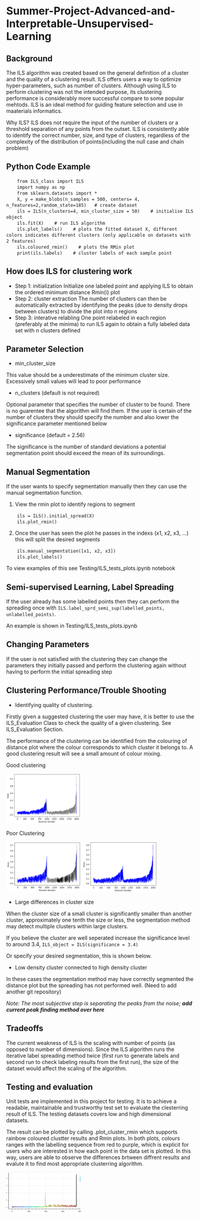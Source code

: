 # Summer-Project-Advanced-and-Interpretable-Unsupervised-Learning

## Background
The ILS algorithm was created based on the general definition of a cluster and the quality of a clustering result. ILS offers users a way to optimize hyper-parameters, such as number of clusters. Although using ILS to perform clustering was not the intended purpose, its clustering performance is considerably more successful compare to some popular mehtods. ILS is an ideal method for guiding feature selection and use in maaterials informatics. 

Why ILS? ILS does not require the input of the number of clusters or a threshold separation of any points from the outset. ILS is consistently able to identify the correct number, size, and type of clusters, regardless of the complexity of the distribution of points(including the null case and chain problem)

## Python Code Example
```
    from ILS_class import ILS
    import numpy as np
    from sklearn.datasets import * 
    X, y = make_blobs(n_samples = 500, centers= 4, n_features=2,random_state=185)   # create dataset
    ils = ILS(n_clusters=4, min_cluster_size = 50)    # initialise ILS object
    ils.fit(X)    # run ILS algorithm
    ils.plot_labels()    # plots the fitted dataset X, different colors indicates different clusters (only applicable on datasets with 2 features)
    ils.coloured_rmin()    # plots the RMin plot 
    print(ils.labels)    # cluster labels of each sample point
```

## How does ILS for clustering work
- Step 1: initialization
	Initialize one labeled point and applying ILS to obtain the ordered minimum distance Rmin(i) plot
- Step 2: cluster extraction
	The number of clusters can then be automatically extracted by identifying the peaks (due to density drops between clusters) to divide the plot into n regions
- Step 3: interative relabling
	One point relabeled in each region (preferably at the minima) to run ILS again to obtain a fully labeled data set with n clusters defined

## Parameter Selection

 - min_cluster_size
 
 This value should be a underestimate of the minimum cluster size. Excessively small values will lead to poor performance
 
 - n_clusters (default is not required)
 
 Optional parameter that specifies the number of cluster to be found. There is no guarentee that the algorithm will find them. If the user is certain of the number of clusters they should specify the number and also lower the significance parameter mentioned below
 
 - significance (default = 2.56)
 
 The significance is the number of standard deviations a potential segmentation point should exceed the mean of its surroundings. 

## Manual Segmentation

If the user wants to specify segmentation manually then they can use the manual segmentation function.

1. View the rmin plot to identify regions to segment 

```
    ils = ILS().initial_spread(X)
    ils.plot_rmin()
```
2. Once the user has seen the plot he passes in the indexs (x1, x2, x3, ...) this will split the desired segments
```
    ils.manual_segmentation([x1, x2, x3])
    ils.plot_labels()
```

To view examples of this see Testing/ILS_tests_plots.ipynb notebook

## Semi-supervised Learning, Label Spreading

If the user already has some labelled points then they can perform the spreading once with `ILS.label_sprd_semi_sup(labelled_points, unlabelled_points)`.

An example is shown in Testing/ILS_tests_plots.ipynb

## Changing Parameters

If the user is not satisfied with the clustering they can change the parameters they initially passed and perform the clustering again without having to perform the initial spreading step

## Clustering Performance/Trouble Shooting
 - Identifying quality of clustering.
 
 Firstly given a suggested clustering the user may have, it is better to use the ILS_Evaluation Class to check the quality of a given clustering. See ILS_Evaluation Section.
 
 The performance of the clustering can be identified from the colouring of distance plot where the colour corresponds to which cluster it belongs to. A good clustering result will see a small amount of colour mixing. 
 
 Good clustering
 
 <img src="/ReadMe_Images/Correct_Segmentation.png" alt="Good Clustering" width="200"/>

 Poor Clustering
 
 <img src="/ReadMe_Images/Incorrect_Segmentation.png" alt="Poor Clustering" width="200"/>

 <img src="/ReadMe_Images/Incorrect_Segmentation2.png" alt="Poor Clustering" width="200"/>

 - Large differences in cluster size
 
 When the cluster size of a small cluster is significantly smaller than another cluster, approximately one tenth the size or less, the segmentation method may detect multiple clusters within large clusters.
 
 If you believe the cluster are well seperated increase the significance level to around 3.4, `ILS_object = ILS(significance = 3.4)`
        
 Or specify your desired segmentation, this is shown below.
         
 - Low density cluster connected to high density cluster
 
 In these cases the segmentation method may have correctly segmented the distance plot but the spreading has not performed well. (Need to add another git repository)
 
 *Note: The most subjective step is separating the peaks from the noise; ___add current peak finding method over here___*

## Tradeoffs
The current weakness of ILS is the scaling with number of points (as opposed to number of dimensions). Since the ILS algorithm runs the iterative label spreading method twice (first run to generate labels and second run to check labeling results from the first run), the size of the dataset would affect the scaling of the algorithm.

## Testing and evaluation
Unit tests are implemented in this project for testing. It is to achieve a readable, maintainable and trustworthy test set to evaluate the clesterring result of ILS. The testing datasets covers low and high dimensional datasets. 

The result can be plotted by calling .plot_cluster_rmin which supports rainbow coloured clustter results and Rmin plots. In both plots, colours ranges with the labelling sequence from red to purple, which is explicit for users who are interested in how each point in the data set is plotted. In this way, users are able to observe the differences brtween diffrent results and evalute it to find most appropriate clusterring algorithm.

<img src="/ReadMe_Images/Rmin_target.png" alt="Rmin plotting" width="200"/>

